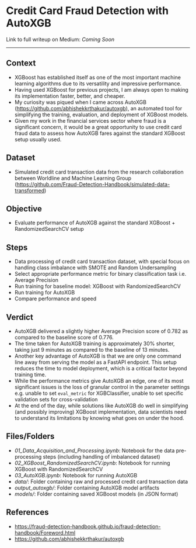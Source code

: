 # Credit Card Fraud Detection with AutoXGB

Link to full writeup on Medium: *Coming Soon*

___
## Context
- XGBoost has established itself as one of the most important machine learning algorithms due to its versatility and impressive performance. 
- Having used XGBoost for previous projects, I am always open to making its implementation faster, better, and cheaper. 
- My curiosity was piqued when I came across AutoXGB (https://github.com/abhishekkrthakur/autoxgb), an automated tool for simplifying the training, evaluation, and deployment of XGBoost models. 
- Given my work in the financial services sector where fraud is a significant concern, it would be a great opportunity to use credit card fraud data to assess how AutoXGB fares against the standard XGBoost setup usually used.


## Dataset
- Simulated credit card transaction data from the research collaboration between Worldline and Machine Learning Group (https://github.com/Fraud-Detection-Handbook/simulated-data-transformed)


## Objective
- Evaluate performance of AutoXGB against the standard XGBoost + RandomizedSearchCV setup


## Steps
- Data processing of credit card transaction dataset, with special focus on handling class imbalance with SMOTE and Random Undersampling
- Select appropriate performance metric for binary classification task i.e. Average Precision
- Run training for baseline model: XGBoost with RandomizedSearchCV
- Run training for AutoXGB 
- Compare performance and speed


## Verdict
- AutoXGB delivered a slightly higher Average Precision score of 0.782 as compared to the baseline score of 0.776.
- The time taken for AutoXGB training is approximately 30% shorter, taking just 9 minutes as compared to the baseline of 13 minutes.
- Another key advantage of AutoXGB is that we are only one command line away from serving the model as a FastAPI endpoint. This setup reduces the time to model deployment, which is a critical factor beyond training time.
- While the performance metrics give AutoXGB an edge, one of its most significant issues is the loss of granular control in the parameter settings e.g. unable to set `eval_metric` for XGBClassifier, unable to set specific validation sets for cross-validation
- At the end of the day, while solutions like AutoXGB do well in simplifying (and possibly improving) XGBoost implementation, data scientists need to understand its limitations by knowing what goes on under the hood.


## Files/Folders
- *01_Data_Acquisition_and_Processing.ipynb*: Notebook for the data pre-processing steps (including handling of imbalanced dataset)
- *02_XGBoost_RandomizedSearchCV.ipynb*: Notebook for running XGBoost with RandomizedSearchCV
- *03_AutoXGB.ipynb*: Notebook for running AutoXGB
- *data/*: Folder containing raw and processed credit card transaction data
- *output_autoxgb/*: Folder containing AutoXGB model artifacts
- *models/*: Folder containing saved XGBoost models (in JSON format)

## References
- https://fraud-detection-handbook.github.io/fraud-detection-handbook/Foreword.html
- https://github.com/abhishekkrthakur/autoxgb
